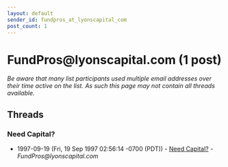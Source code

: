 ```yaml
---
layout: default
sender_id: fundpros_at_lyonscapital_com
post_count: 1
---
```


# FundPros<span>@</span>lyonscapital.com (1 post)

_Be aware that many list participants used multiple email addresses over their time active on the list. As such this page may not contain all threads available._

## Threads

### Need Capital?
+ 1997-09-19 (Fri, 19 Sep 1997 02:56:14 -0700 (PDT)) - [Need Capital?](/archive/1997/09/3ec636e3469721a390e86795f75b825a8282acb7952ee454a654eebf17ddb1a6) - _FundPros@lyonscapital.com_

